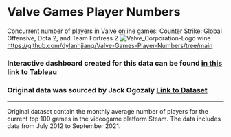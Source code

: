 # Valve Games Player Numbers
Concurrent number of players in Valve online games: Counter Strike: Global Offensive, Dota 2, and Team Fortress 2
![Valve_Corporation-Logo wine](https://github.com/dylanhjiang/Valve-Games-Player-Numbers/assets/137730071/576b9f30-29c4-491f-b823-aa5fce6267ec)
https://github.com/dylanhjiang/Valve-Games-Player-Numbers/tree/main

### Interactive dashboard created for this data can be found [in this link to Tableau](https://public.tableau.com/app/profile/dylan.jiang/viz/ValveGamesPlayerNumbers/Dashboard1)
### Original data was sourced by Jack Ogozaly [Link to Dataset](https://www.kaggle.com/datasets/jackogozaly/steam-player-data)
__________________________________________________________________________________________________________________________________

Original dataset contain the monthly average number of players for the current top 100 games in the videogame platform Steam. 
The data includes data from July 2012 to September 2021.


